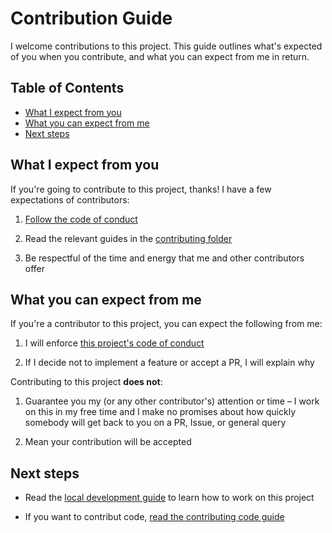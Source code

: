 

# Contribution Guide

I welcome contributions to this project. This guide outlines what's expected of you when you contribute, and what you can expect from me in return.

## Table of Contents

  * [What I expect from you](#what-i-expect-from-you)
  * [What you can expect from me](#what-you-can-expect-from-me)
  * [Next steps](#next-steps)


## What I expect from you

If you're going to contribute to this project, thanks! I have a few expectations of contributors:

  1. [Follow the code of conduct](code_of_conduct.md)

  2. Read the relevant guides in the [contributing folder](./contributing/)

  3. Be respectful of the time and energy that me and other contributors offer


## What you can expect from me

If you're a contributor to this project, you can expect the following from me:

  1. I will enforce [this project's code of conduct](code_of_conduct.md)

  2. If I decide not to implement a feature or accept a PR, I will explain why

Contributing to this project **does not**:

  1. Guarantee you my (or any other contributor's) attention or time – I work on this in my free time and I make no promises about how quickly somebody will get back to you on a PR, Issue, or general query

  2. Mean your contribution will be accepted


## Next steps

  * Read the [local development guide](contributing/local-development.md) to learn how to work on this project

  * If you want to contribut code, [read the contributing code guide](contributing/code.md)
